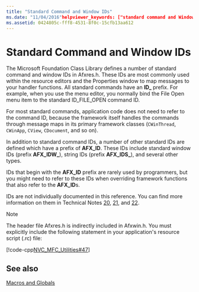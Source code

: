 ```yaml
---
title: "Standard Command and Window IDs"
ms.date: "11/04/2016"helpviewer_keywords: ["standard command and Window IDs"]
ms.assetid: 0424805c-fff8-4531-8f0c-15cfb13aa612
---
```

# Standard Command and Window IDs

The Microsoft Foundation Class Library defines a number of standard command and window IDs in Afxres.h. These IDs are most commonly used within the resource editors and the Properties window to map messages to your handler functions. All standard commands have an **ID_** prefix. For example, when you use the menu editor, you normally bind the File Open menu item to the standard ID_FILE_OPEN command ID.

For most standard commands, application code does not need to refer to the command ID, because the framework itself handles the commands through message maps in its primary framework classes (`CWinThread`, `CWinApp`, `CView`, `CDocument`, and so on).

In addition to standard command IDs, a number of other standard IDs are defined which have a prefix of **AFX_ID**. These IDs include standard window IDs (prefix      **AFX_IDW_**), string IDs (prefix **AFX_IDS_**), and several other types.

IDs that begin with the **AFX_ID** prefix are rarely used by programmers, but you might need to refer to these IDs when overriding framework functions that also refer to the **AFX_ID**s.

IDs are not individually documented in this reference. You can find more information on them in Technical Notes [20](../../mfc/tn020-id-naming-and-numbering-conventions.md), [21](../../mfc/tn021-command-and-message-routing.md), and [22](../../mfc/tn022-standard-commands-implementation.md).

> [!NOTE]
>  The header file Afxres.h is indirectly included in Afxwin.h. You must explicitly include the following statement in your application's resource script (.rc) file:

[!code-cpp[NVC_MFC_Utilities#47](../../mfc/codesnippet/cpp/standard-command-and-window-ids_1.h)]

## See also

[Macros and Globals](../../mfc/reference/mfc-macros-and-globals.md)
